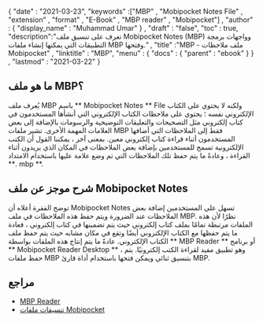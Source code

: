 {
  "date" : "2021-03-23",
  "keywords" :["MBP" , "Mobipocket Notes File" , "extension" , "format" , "E-Book" , "MBP reader" , "Mobipocket"] ,
  "author" : {
    "display_name" : "Muhammad Umar"
} ,
  "draft" : "false",
  "toc" : true,
  "description":"تعرف على تنسيق ملف Mobipocket Notes (MBP) وواجهات برمجة التطبيقات التي يمكنها إنشاء ملفات MBP وفتحها." ,
  "title" :"MBP - ملف ملاحظات Mobipocket" ,
  "linktitle" : "MBP",
  "menu" : {
    "docs" : {
      "parent" : "ebook"
}
} ,
  "lastmod" : "2021-03-22"
}

## ما هو ملف MBP؟

يُعرف ملف MBP باسم ** Mobipocket Notes ** File ولكنه لا يحتوي على الكتاب الإلكتروني نفسه ؛ يحتوي على ملاحظات الكتاب الإلكتروني التي أنشأها المستخدمون في كتاب إلكتروني مثل التصحيحات والتعليقات التوضيحية والرسومات بالإضافة إلى بعض العلامات المهمة الأخرى. تشير ملفات MBP فقط إلى الملاحظات التي أضافها المستخدمون أثناء قراءة كتاب إلكتروني معين. بمعنى آخر ، يمكننا القول أن الكتب الإلكترونية تسمح للمستخدمين بإضافة بعض الملاحظات في المكان الذي يريدون أثناء القراءة ، وعادةً ما يتم حفظ تلك الملاحظات التي تم وضع علامة عليها باستخدام الامتداد **. mbp **.

## شرح موجز عن ملف Mobipocket Notes

توضح الفقرة أعلاه أن Mobipocket Notes تسهل على المستخدمين إضافة بعض الملاحظات عند الضرورة ويتم حفظ هذه الملاحظات في ملف MBP. نظرًا لأن هذه الملفات مرتبطة تمامًا بملف كتاب إلكتروني حيث يتم تضمينها في كتاب إلكتروني ، فعادة ما يتم حفظها مع الكتاب الإلكتروني أيضًا وتقع في مكان مشابه حيث يتم حفظ ملف الكتاب الإلكتروني. عادةً ما يتم إنتاج هذه الملفات بواسطة ** MBP Reader ** أو برنامج ** Mobipocket Reader Desktop ** ، وهو تطبيق مفيد لقراءة الكتب إلكترونيًا. يتم حفظ ملفات MBP بتنسيق ثنائي ويمكن فتحها باستخدام أداة قارئ MBP.

## مراجع

* [MBP Reader](https://www.angelfire.com/ego2/idleloop/mbp_reader.html)
* [تنسيقات ملفات Mobipocket](https://www.loc.gov/preservation/digital/formats/fdd/fdd000472.shtml)

